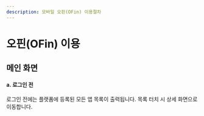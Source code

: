 ```yaml
---
description: 모바일 오핀(OFin) 이용절차
---
```


# 오핀\(OFin\) 이용

## 메인 화면

#### a. 로그인 전

로그인 전에는 플랫폼에 등록된 모든 앱 목록이 출력됩니다. 목록 터치 시 상세 화면으로 이동합니다.

